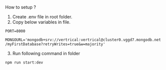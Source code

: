 How to setup ?

1. Create .env file in root folder.
2. Copy below variables in file.

`PORT=8000`

`MONGOURL='mongodb+srv://vertrical:vertrical@cluster0.vggd7.mongodb.net/myFirstDatabase?retryWrites=true&w=majority'`

3. Run following command in folder

`npm run start:dev`

